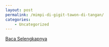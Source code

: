 ```yaml
---
layout: post
permalink: /mimpi-di-gigit-tawon-di-tangan/
categories:
    - Uncategorized
---
```


[Baca Selengkapnya](/10)